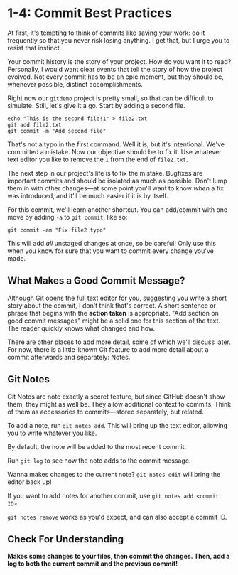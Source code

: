 # 1-4: Commit Best Practices

At first, it's tempting to think of commits like saving your work: do it frequently so that you never risk losing anything. I get that, but I urge you to resist that instinct.

Your commit history is the story of your project. How do you want it to read? Personally, I would want clear events that tell the story of how the project evolved. Not every commit has to be an epic moment, but they should be, whenever possible, distinct accomplishments.

Right now our `gitdemo` project is pretty small, so that can be difficult to simulate. Still, let's give it a go. Start by adding a second file.

```shell
echo "This is the second file!1" > file2.txt
git add file2.txt
git commit -m "Add second file"
```

That's not a typo in the first command. Well it is, but it's intentional. We've committed a mistake. Now our objective should be to fix it. Use whatever text editor you like to remove the `1` from the end of `file2.txt`.

The next step in our project's life is to fix the mistake. Bugfixes are important commits and should be isolated as much as possible. Don't lump them in with other changes—at some point you'll want to know _when_ a fix was introduced, and it'll be much easier if it is by itself.

For this commit, we'll learn another shortcut. You can add/commit with one move by adding `-a` to `git commit`, like so:

```shell
git commit -am "Fix file2 typo"
```

This will add _all_ unstaged changes at once, so be careful! Only use this when you know for sure that you want to commit every change you've made.

## What Makes a Good Commit Message?

Although Git opens the full text editor for you, suggesting you write a short story about the commit, I don't think that's correct. A short sentence or phrase that begins with the **action taken** is appropriate. "Add section on good commit messages" might be a solid one for this section of the text. The reader quickly knows what changed and how.

There are other places to add more detail, some of which we'll discuss later. For now, there is a little-known Git feature to add more detail about a commit afterwards and separately: Notes.


## Git Notes

Git Notes are note exactly a secret feature, but since GitHub doesn't show them, they might as well be. They allow additional context to commits. Think of them as accessories to commits—stored separately, but related.

To add a note, run `git notes add`. This will bring up the text editor, allowing you to write whatever you like.

By default, the note will be added to the most recent commit.

Run `git log` to see how the note adds to the commit message.

Wanna makes changes to the current note? `git notes edit` will bring the editor back up!

If you want to add notes for another commit, use `git notes add <commit ID>`. 

`git notes remove` works as you'd expect, and can also accept a commit ID.

## Check For Understanding

**Makes some changes to your files, then commit the changes. Then, add a log to both the current commit and the previous commit!**
